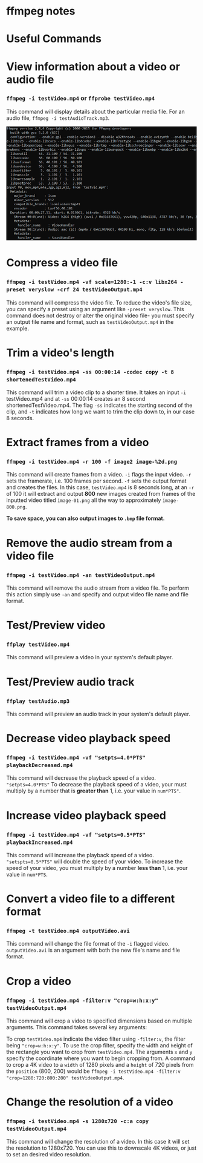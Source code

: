 # ffmpeg notes

# **Useful Commands**  

# View information about a video or audio file

### `ffmpeg -i testVideo.mp4` or `ffprobe testVideo.mp4`

This command will display details about the particular media file. For an audio file, `ffmpeg -i testAudioTrack.mp3`.

![example testVideo.mp4 information in command line](assets/testVideoInfo.png)

# Compress a video file

### `ffmpeg -i testVideo.mp4 -vf scale=1280:-1 -c:v libx264 -preset veryslow -crf 24 testVideoOutput.mp4`

This command will compress the video file. To reduce the video's file size, you can specify a preset using an argument like `-preset veryslow`. This command does not destroy or alter the original video file- you must specify an output file name and format, such as `testVideoOutput.mp4` in the example.


# Trim a video's length

### `ffmpeg -i testVideo.mp4 -ss 00:00:14 -codec copy -t 8 shortenedTestVideo.mp4`

This command will trim a video clip to a shorter time. It takes an input `-i` testVideo.mp4 and at `-ss` 00:00:14 creates an 8 second shortenedTestVideo.mp4. The flag `-ss` indicates the starting second of the clip, and `-t` indicates how long we want to trim the clip down to, in our case 8 seconds.

# Extract frames from a video

### `ffmpeg -i testVideo.mp4 -r 100 -f image2 image-%2d.png`

This command will create frames from a video. `-i` flags the input video. `-r` sets the framerate, i.e. 100 frames per second. `-f` sets the output format and creates the files. In this case, `testVideo.mp4` is 8 seconds long, at an `-r` of 100 it will extract and output **800** new images created from frames of the inputted video titled `image-01.png` all the way to approximately `image-800.png`.  

**To save space, you can also output images to `.bmp` file format.**

# Remove the audio stream from a video file

### `ffmpeg -i testVideo.mp4 -an testVideoOutput.mp4`

This command will remove the audio stream from a video file. To perform this action simply use `-an` and specify and output video file name and file format.

# Test/Preview video

### `ffplay testVideo.mp4`

This command will preview a video in your system's default player.

# Test/Preview audio track

### `ffplay testAudio.mp3`

This command will preview an audio track in your system's default player.

# Decrease video playback speed

### `ffmpeg -i testVideo.mp4 -vf "setpts=4.0*PTS" playbackDecreased.mp4`

This command will decrease the playback speed of a video. `"setpts=4.0*PTS"` To decrease the playback speed of a video, your must multiply by a number that is **greater than** 1, i.e. your value in `num*PTS"`.

# Increase video playback speed

### `ffmpeg -i testVideo.mp4 -vf "setpts=0.5*PTS" playbackIncreased.mp4`

This command will increase the playback speed of a video. `"setspts=0.5*PTS"` will double the speed of your video. To increase the speed of your video, you must multiply by a number **less than** 1, i.e. your value in `num*PTS`.

# Convert a video file to a different format

### `ffmpeg -t testVideo.mp4 outputVideo.avi`

This command will change the file format of the `-i` flagged video. `outputVideo.avi` is an argument with both the new file's name and file format.

# Crop a video

### `ffmpeg -i testVideo.mp4 -filter:v "crop=w:h:x:y" testVideoOutput.mp4`

This command will crop a video to specified dimensions based on multiple arguments. This command takes several key arguments: 

To crop `testVideo.mp4` indicate the video filter using `-filter:v`, the filter being `"crop=w:h:x:y"`. To use the crop filter, specify the `w`idth and `h`eight of the rectangle you want to crop from `testVideo.mp4`. The arguments `x` and `y` specify the coordinate where you want to begin cropping from. A command to crop a 4K video to a `width` of 1280 pixels and a `height` of 720 pixels from the `position` (800, 200) would be `ffmpeg -i testVideo.mp4 -filter:v "crop=1280:720:800:200" testVideoOutput.mp4`.

# Change the resolution of a video

### `ffmpeg -i testVideo.mp4 -s 1280x720 -c:a copy testVideoOutput.mp4`

This command will change the resolution of a video. In this case it will set the resolution to 1280x720. You can use this to downscale 4K videos, or just to set an desired video resolution.
